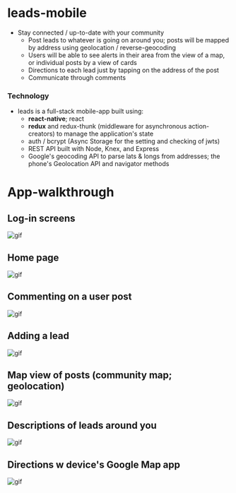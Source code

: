 # leads-mobile
* Stay connected / up-to-date with your community
   * Post leads to whatever is going on around you; posts will be mapped by address using geolocation / reverse-geocoding
   * Users will be able to see alerts in their area from the view of a map, or individual posts by a view of cards
   * Directions to each lead just by tapping on the address of the post
   * Communicate through comments
 
 ### Technology
 * leads is a full-stack mobile-app built using:
    * **react-native**; react
    * **redux** and redux-thunk (middleware for asynchronous action-creators) to manage the application's state
    * auth / bcrypt (Async Storage for the setting and checking of jwts)
    * REST API built with Node, Knex, and Express
    * Google's geocoding API to parse lats & longs from addresses; the phone's Geolocation API and navigator methods
  
# App-walkthrough
## Log-in screens
![gif](https://media.giphy.com/media/1lyNai83MIg0NYZFhQ/giphy.gif)

## Home page
![gif](https://im4.ezgif.com/tmp/ezgif-4-65cdafb575.gif)

## Commenting on a user post
![gif](https://im4.ezgif.com/tmp/ezgif-4-65a2337709.gif)

## Adding a lead
![gif](https://im4.ezgif.com/tmp/ezgif-4-8c9a2ee545.gif)

## Map view of posts (community map; geolocation)
![gif](https://im4.ezgif.com/tmp/ezgif-4-e23ee2a7e6.gif)

## Descriptions of leads around you
![gif](https://im4.ezgif.com/tmp/ezgif-4-99215d2bec.gif)

## Directions w device's Google Map app
![gif](https://im4.ezgif.com/tmp/ezgif-4-03c3a7b8d7.gif)
